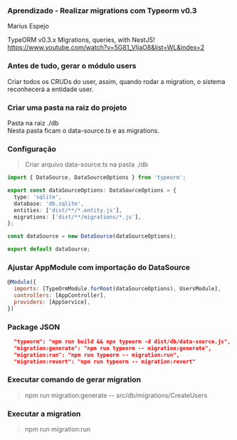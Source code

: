 ### Aprendizado - Realizar migrations com Typeorm v0.3

Marius Espejo <br>

TypeORM v0.3.x Migrations, queries, with NestJS! <br>
https://www.youtube.com/watch?v=5G81_VIjaO8&list=WL&index=2 <br>

### Antes de tudo, gerar o módulo users

Criar todos os CRUDs do user, assim, quando rodar a migration, o sistema reconhecerá a entidade user.

### Criar uma pasta na raiz do projeto

Pasta na raiz ./db <br>
Nesta pasta ficam o data-source.ts e as migrations.

### Configuração

> Criar arquivo data-source.ts na pasta ./db

```typescript
import { DataSource, DataSourceOptions } from 'typeorm';

export const dataSourceOptions: DataSourceOptions = {
  type: 'sqlite',
  database: 'db.sqlite',
  entities: ['dist/**/*.entity.js'],
  migrations: ['dist/**/migrations/*.js'],
};

const dataSource = new DataSource(dataSourceOptions);

export default dataSource;
```

### Ajustar AppModule com importação do DataSource

```javascript
@Module({
  imports: [TypeOrmModule.forRoot(dataSourceOptions), UsersModule],
  controllers: [AppController],
  providers: [AppService],
})
```

### Package JSON

```JSON
  "typeorm": "npm run build && npx typeorm -d dist/db/data-source.js",
  "migration:generate": "npm run typeorm -- migration:generate",
  "migration:run": "npm run typeorm -- migration:run",
  "migration:revert": "npm run typeorm -- migration:revert"
```

### Executar comando de gerar migration

> npm run migration:generate -- src/db/migrations/CreateUsers

### Executar a migration

> npm run migration:run
